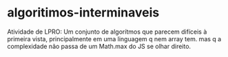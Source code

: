# algoritimos-interminaveis
Atividade de LPRO: Um conjunto de algorítmos que parecem difíceis à primeira vista, principalmente em uma linguagem q nem array tem. mas q a complexidade não passa de um Math.max do JS se olhar direito.
